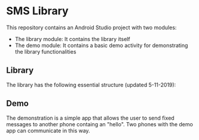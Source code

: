 # SMS Library
This repository contains an Android Studio project with two modules:
* The library module: It contains the library itself
* The demo module: It contains a basic demo activity for demonstrating the library functionalities
## Library
The library has the following essential structure (updated 5-11-2019):

## Demo
The demonstration is a simple app that allows the user to send fixed messages to another phone containg an "hello".
Two phones with the demo app can communicate in this way.
